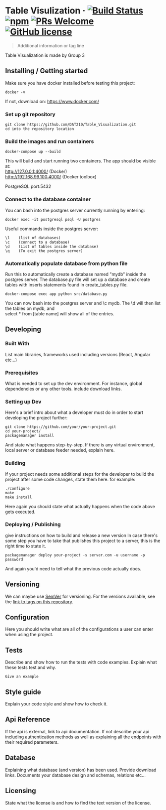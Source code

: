 
# Table Visulization &middot; [![Build Status](https://img.shields.io/travis/npm/npm/latest.svg?style=flat-square)](https://travis-ci.org/npm/npm) [![npm](https://img.shields.io/npm/v/npm.svg?style=flat-square)](https://www.npmjs.com/package/npm) [![PRs Welcome](https://img.shields.io/badge/PRs-welcome-brightgreen.svg?style=flat-square)](http://makeapullrequest.com) [![GitHub license](https://img.shields.io/badge/license-MIT-blue.svg?style=flat-square)](https://github.com/your/your-project/blob/master/LICENSE)
> Additional information or tag line

Table Visualization is made by Group 3

## Installing / Getting started

Make sure you have docker installed before testing this project:
```shell
docker -v
```
If not, download on: https://www.docker.com/

### Set up git repository
```shell
git clone https://github.com/DAT210/Table_Visualization.git
cd into the repository location
```

### Build the images and run containers
```shell
docker-compose up --build
```
This will build and start running two containers.  The app should be visible at:  <br />
http://127.0.0.1:4000/    (Docker) <br />
http://192.168.99.100:4000/    (Docker toolbox)

PostgreSQL port:5432

### Connect to the database container
You can bash into the postgres server currently running by entering:
```shell
docker exec -it postgresql psql -U postgres
```
Useful commands inside the postgres server:
```shell
\l    (list of databases)
\c    (connect to a database)
\d    (List of tables inside the database)
\q    (To exit the postgres server)
```
### Automatically populate database from python file
Run this to automatically create a database named "mydb" inside the postgres server. The database.py file will set up
a database and create tables with inserts statements found in create_tables.py file.
```shell
docker-compose exec app python src/database.py 
```
You can now bash into the postgres server and \c mydb. The \d will then list the tables on mydb, and <br /> select * from [table name] will show all of the entries.

## Developing

### Built With
List main libraries, frameworks used including versions (React, Angular etc...)

### Prerequisites
What is needed to set up the dev environment. For instance, global dependencies or any other tools. include download links.


### Setting up Dev

Here's a brief intro about what a developer must do in order to start developing
the project further:

```shell
git clone https://github.com/your/your-project.git
cd your-project/
packagemanager install
```

And state what happens step-by-step. If there is any virtual environment, local server or database feeder needed, explain here.

### Building

If your project needs some additional steps for the developer to build the
project after some code changes, state them here. for example:

```shell
./configure
make
make install
```

Here again you should state what actually happens when the code above gets
executed.

### Deploying / Publishing
give instructions on how to build and release a new version
In case there's some step you have to take that publishes this project to a
server, this is the right time to state it.

```shell
packagemanager deploy your-project -s server.com -u username -p password
```

And again you'd need to tell what the previous code actually does.

## Versioning

We can maybe use [SemVer](http://semver.org/) for versioning. For the versions available, see the [link to tags on this repository](/tags).


## Configuration

Here you should write what are all of the configurations a user can enter when
using the project.

## Tests

Describe and show how to run the tests with code examples.
Explain what these tests test and why.

```shell
Give an example
```

## Style guide

Explain your code style and show how to check it.

## Api Reference

If the api is external, link to api documentation. If not describe your api including authentication methods as well as explaining all the endpoints with their required parameters.


## Database

Explaining what database (and version) has been used. Provide download links.
Documents your database design and schemas, relations etc... 

## Licensing

State what the license is and how to find the text version of the license.
